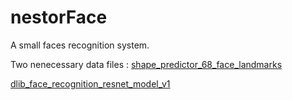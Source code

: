 # nestorFace
A small faces recognition system.

Two nenecessary data files :
[shape_predictor_68_face_landmarks](http://dlib.net/files/shape_predictor_68_face_landmarks.dat.bz2)

[dlib_face_recognition_resnet_model_v1](http://dlib.net/files/dlib_face_recognition_resnet_model_v1.dat.bz2)

